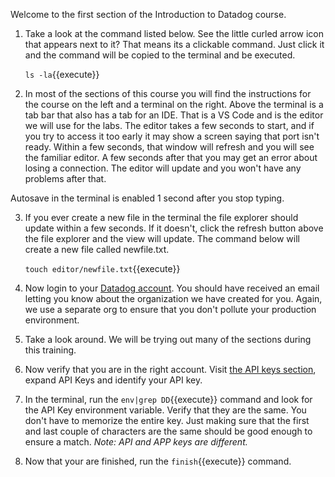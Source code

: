 Welcome to the first section of the Introduction to Datadog course.

1. Take a look at the command listed below. See the little curled arrow icon that appears next to it? That means its a clickable command. Just click it and the command will be copied to the terminal and be executed.

    `ls -la`{{execute}}

2. In most of the sections of this course you will find the instructions for the course on the left and a terminal on the right. Above the terminal is a tab bar that also has a tab for an IDE. That is a VS Code and is the editor we will use for the labs. The editor takes a few seconds to start, and if you try to access it too early it may show a screen saying that port isn't ready. Within a few seconds, that window will refresh and you will see the familiar editor. A few seconds after that you may get an error about losing a connection. The editor will update and you won't have any problems after that. 

Autosave in the terminal is enabled 1 second after you stop typing. 

3. If you ever create a new file in the terminal the file explorer should update within a few seconds. If it doesn't, click the refresh button above the file explorer and the view will update. The command below will create a new file called newfile.txt.

    `touch editor/newfile.txt`{{execute}}

4. Now login to your <a href="https://app.datadoghq.com" target="_datadog">Datadog account</a>. You should have received an email letting you know about the organization we have created for you. Again, we use a separate org to ensure that you don't pollute your production environment.
5. Take a look around. We will be trying out many of the sections during this training.
6. Now verify that you are in the right account. Visit <a href="https://app.datadoghq.com/account/settings#api" target="_datadog">the API keys section</a>, expand API Keys and identify your API key.
7. In the terminal, run the `env|grep DD`{{execute}} command and look for the API Key environment variable. Verify that they are the same. You don't have to memorize the entire key. Just making sure that the first and last couple of characters are the same should be good enough to ensure a match.
    _Note: API and APP keys are different._
8. Now that your are finished, run the `finish`{{execute}} command.
